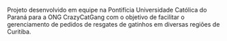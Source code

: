 Projeto desenvolvido em equipe na Pontifícia Universidade Católica do Paraná para a ONG CrazyCatGang com o objetivo de facilitar o gerenciamento de pedidos de resgates de gatinhos em diversas regiões de Curitiba.

